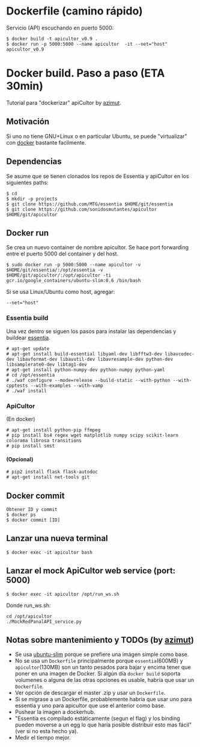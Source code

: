# Dockerfile (camino rápido)

Servicio (API) escuchando en puerto 5000:
```
$ docker build -t apicultor_v0.9 .
$ docker run -p 5000:5000 --name apicultor  -it --net="host"  apicultor_v0.9
```

# Docker build. Paso a paso (ETA 30min)

Tutorial para "dockerizar" apiCultor by [azimut].

## Motivación

Si uno no tiene GNU+Linux o en particular Ubuntu, se puede "virtualizar" con [docker] bastante facilmente.

## Dependencias

Se asume que se tienen clonados los repos de Essentia y apiCultor en los siguientes paths:

```
$ cd
$ mkdir -p projects
$ git clone https://github.com/MTG/essentia $HOME/git/essentia
$ git clone https://github.com/sonidosmutantes/apicultor $HOME/git/apicultor
```

## Docker run

Se crea un nuevo container de nombre apicultor. Se hace port forwarding entre el puerto 5000 del container y del host.

```
$ sudo docker run -p 5000:5000 --name apicultor -v $HOME/git/essentia/:/opt/essentia -v $HOME/git/apicultor/:/opt/apicultor -ti gcr.io/google_containers/ubuntu-slim:0.6 /bin/bash
```

Si se usa Linux/Ubuntu como host, agregar:  
``` 
--net="host"
```

### Essentia build
Una vez dentro se siguen los pasos para instalar las dependencias y buildear [essentia].

```
# apt-get update
# apt-get install build-essential libyaml-dev libfftw3-dev libavcodec-dev libavformat-dev libavutil-dev libavresample-dev python-dev libsamplerate0-dev libtag1-dev
# apt-get install python-numpy-dev python-numpy python-yaml
# cd /opt/essentia
# ./waf configure --mode=release --build-static --with-python --with-cpptests --with-examples --with-vamp
# ./waf install
```

### ApiCultor
(En docker)

```
# apt-get install python-pip ffmpeg
# pip install bs4 regex wget matplotlib numpy scipy scikit-learn colorama librosa transitions
# pip install smst
```
 
#### (Opcional)

```
# pip2 install flask flask-autodoc
# apt-get install net-tools git
```

## Docker commit

```
Obtener ID y commit
$ docker ps
$ docker commit [ID]
```

## Lanzar una nueva terminal

```
$ docker exec -it apicultor bash
```

## Lanzar el mock ApiCultor web service (port: 5000)

```
$ docker exec -it apicultor /opt/run_ws.sh
```

Donde run_ws.sh:

```
cd /opt/apicultor
./MockRedPanalAPI_service.py
```

## Notas sobre mantenimiento y TODOs (by [azimut])
* Se usa [ubuntu-slim] porque se prefiere una imágen simple como base.
* No se usa un `Dockerfile` principalmente porque `essentia`(600MB) y `apicultor`(130MB) son un tanto pesados para bajar y encima tener que poner en una imagen de Docker. Si algún día `docker build` soporta volumenes o alguna de las otras opciones es usable, habría que usar un `Dockerfile`.
 * Ver opción de descargar el master .zip y usar un `Dockerfile`.
 * Si se migrase a un Dockerfile, probablemente habría que usar uno para essentia y uno para apicultor que use el anterior como base.
* Pushear la imagen a dockerhub.
* "Essentia es compilado estáticamente (segun el flag) y los binding pueden moverse a un egg lo que haría posible distribuir esto mas fácil" (ver si no esta hecho ya).
* Medir el tiempo mejor.

[azimut]: https://github.com/azimut
[docker]: https://docs.docker.com/engine/installation/
[essentia]: http://essentia.upf.edu/documentation/installing.html
[ubuntu-slim]: https://github.com/kubernetes/contrib/blob/master/images/ubuntu-slim/Dockerfile.build
